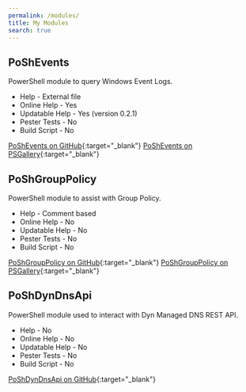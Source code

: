```yaml
---
permalink: /modules/
title: My Modules
search: true
---
```


## PoShEvents

PowerShell module to query Windows Event Logs.

* Help - External file
* Online Help - Yes
* Updatable Help - Yes (version 0.2.1)
* Pester Tests - No
* Build Script - No

[PoShEvents on GitHub](https://github.com/thedavecarroll/PoShEvents){:target="_blank"}
[PoShEvents on PSGallery](https://www.powershellgallery.com/packages/PoShEvents){:target="_blank"}

## PoShGroupPolicy

PowerShell module to assist with Group Policy.

* Help - Comment based
* Online Help - No
* Updatable Help - No
* Pester Tests - No
* Build Script - No

[PoShGroupPolicy on GitHub](https://github.com/thedavecarroll/PoShGroupPolicy){:target="_blank"}
[PoShGroupPolicy on PSGallery](https://www.powershellgallery.com/packages/PoShGroupPolicy){:target="_blank"}

## PoShDynDnsApi

PowerShell module used to interact with Dyn Managed DNS REST API.

* Help - No
* Online Help - No
* Updatable Help - No
* Pester Tests - No
* Build Script - No

[PoShDynDnsApi on GitHub](https://github.com/thedavecarroll/PoShDynDnsApi){:target="_blank"}